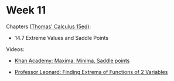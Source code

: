 # Week 11

Chapters ([Thomas' Calculus 15ed](https://annas-archive.org/md5/ca33a08bbe2ed2ef4769d8ff9fbdde41)):
- 14.7 Extreme Values and Saddle Points

Videos:
- [Khan Academy: Maxima, Minima, Saddle points](https://www.khanacademy.org/math/multivariable-calculus/applications-of-multivariable-derivatives/optimizing-multivariable-functions-videos/v/multivariable-maxima-and-minima)
<!---->
- [Professor Leonard: Finding Extrema of Functions of 2 Variables](https://www.youtube.com/watch?v=kPL28zgEFk8&list=PLDesaqWTN6ESk16YRmzuJ8f6-rnuy0Ry7)